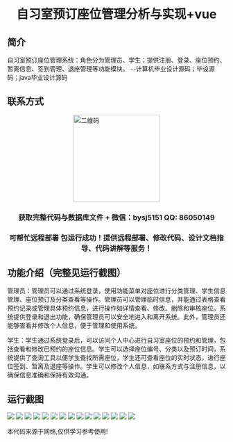 <p><h1 align="center">自习室预订座位管理分析与实现+vue</h1></p>

## 简介
自习室预订座位管理系统：角色分为管理员、学生；提供注册、登录、座位预约、暂离信息、签到管理、退座管理等功能模块。    --计算机毕业设计源码；毕设源码；java毕业设计源码


## 联系方式
<img src="https://bs-1329754181.cos.ap-shanghai.myqcloud.com/wx.jpg" alt="二维码" style="display: block; margin: 0 auto;" width="200px">
<p><h3 align="center">获取完整代码与数据库文件 + 微信：bysj5151 QQ: 86050149</h3></p>
<p><h3 align="center">可帮忙远程部署 包运行成功！提供远程部署、修改代码、设计文档指导、代码讲解等服务！</h3></p>

## 功能介绍（完整见运行截图）
管理员：管理员可以通过系统登录，使用功能菜单对座位进行分类管理、学生信息管理、座位预订及分类查看等操作。管理员可以管理临时信息，并能通过表格查看预约记录或管理具体预约信息，进行操作如详情查看、修改、删除和审核座位。系统提供登录和退出功能，确保管理员可以安全地进入和离开系统。此外，管理员还能够查看并修改个人信息，便于管理和使用系统。

学生：学生通过系统登录后，可以访问个人中心进行自习室座位的预约和管理，包括查看和修改已预约的座位信息。学生可以选择座位编号、分类以及预订时间，系统提供了查询工具以便学生查找所需座位，学生还可查看座位的实时状态，进行座位签到、暂离及退座等操作。学生可以修改个人信息，如联系方式与注册信息，以确保信息准确和保持有效沟通。


## 运行截图
![](https://bs-1329754181.cos.ap-shanghai.myqcloud.com/ssm/StudyRoomSeatBookingManagementAnalysis/img/001.jpg)
![](https://bs-1329754181.cos.ap-shanghai.myqcloud.com/ssm/StudyRoomSeatBookingManagementAnalysis/img/002.jpg)
![](https://bs-1329754181.cos.ap-shanghai.myqcloud.com/ssm/StudyRoomSeatBookingManagementAnalysis/img/003.jpg)
![](https://bs-1329754181.cos.ap-shanghai.myqcloud.com/ssm/StudyRoomSeatBookingManagementAnalysis/img/004.jpg)
![](https://bs-1329754181.cos.ap-shanghai.myqcloud.com/ssm/StudyRoomSeatBookingManagementAnalysis/img/005.jpg)
![](https://bs-1329754181.cos.ap-shanghai.myqcloud.com/ssm/StudyRoomSeatBookingManagementAnalysis/img/006.jpg)
![](https://bs-1329754181.cos.ap-shanghai.myqcloud.com/ssm/StudyRoomSeatBookingManagementAnalysis/img/007.jpg)
![](https://bs-1329754181.cos.ap-shanghai.myqcloud.com/ssm/StudyRoomSeatBookingManagementAnalysis/img/008.jpg)
![](https://bs-1329754181.cos.ap-shanghai.myqcloud.com/ssm/StudyRoomSeatBookingManagementAnalysis/img/009.jpg)
![](https://bs-1329754181.cos.ap-shanghai.myqcloud.com/ssm/StudyRoomSeatBookingManagementAnalysis/img/010.jpg)
![](https://bs-1329754181.cos.ap-shanghai.myqcloud.com/ssm/StudyRoomSeatBookingManagementAnalysis/img/011.jpg)
![](https://bs-1329754181.cos.ap-shanghai.myqcloud.com/ssm/StudyRoomSeatBookingManagementAnalysis/img/012.jpg)
![](https://bs-1329754181.cos.ap-shanghai.myqcloud.com/ssm/StudyRoomSeatBookingManagementAnalysis/img/013.jpg)
![](https://bs-1329754181.cos.ap-shanghai.myqcloud.com/ssm/StudyRoomSeatBookingManagementAnalysis/img/014.jpg)
![](https://bs-1329754181.cos.ap-shanghai.myqcloud.com/ssm/StudyRoomSeatBookingManagementAnalysis/img/015.jpg)

<p>本代码来源于网络,仅供学习参考使用!</p>

